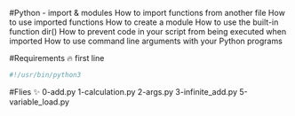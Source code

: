 #Python - import & modules
How to import functions from another file
How to use imported functions
How to create a module
How to use the built-in function dir()
How to prevent code in your script from being executed when imported
How to use command line arguments with your Python programs

#Requirements :fire:
first line
```bash
#!/usr/bin/python3
```

#Flies :sparkles:
0-add.py
1-calculation.py
2-args.py
3-infinite_add.py
5-variable_load.py